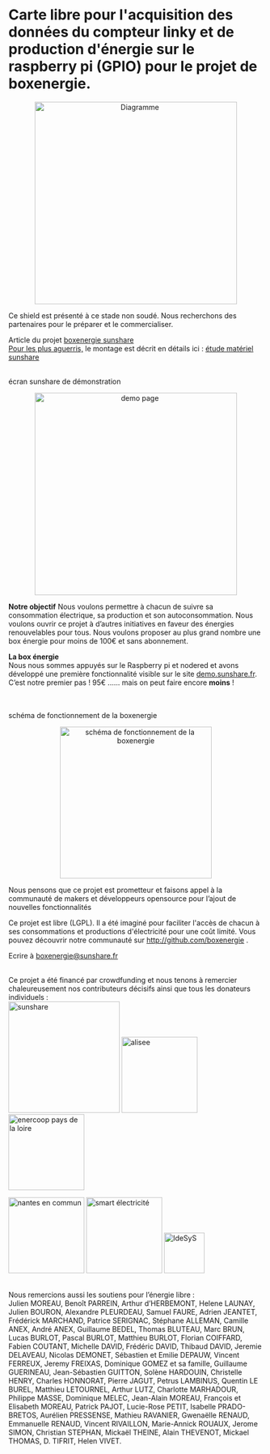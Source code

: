 
# Carte libre pour l'acquisition des données du compteur linky et de production d'énergie sur le raspberry pi (GPIO) pour le projet de boxenergie.


<p align="center"> <img width="400" alt="Diagramme" src="https://user-images.githubusercontent.com/39769580/76103935-d20c1700-5fd2-11ea-8317-cf65dcb8d723.png"> </p>

Ce shield est présenté à ce stade non soudé. Nous recherchons des partenaires pour le préparer et le commercialiser.

Article du projet <a href="https://sunshare.fr/boxenergie" target="_blank">boxenergie sunshare</a><br> 
<u>Pour les plus aguerris,</u> le montage est décrit en détails ici : <a href="https://pad.lamyne.org/s/H1AyUjmI7#" target="_blank">étude matériel sunshare</a><br>

<p><br>écran sunshare de démonstration</p>
<p align="center">  <a href=http://demo.sunshare.fr target="_blank"><img width="400" alt="demo page" src="https://user-images.githubusercontent.com/49123814/76154130-6c558300-60d7-11ea-93ad-d9da95ee724f.png"> </a> </p>


 <b>Notre objectif</b>
          Nous voulons permettre à chacun de suivre sa consommation électrique, sa production et son autoconsommation. 
          Nous voulons ouvrir ce projet à d’autres initiatives en faveur des énergies renouvelables pour tous.
       		 Nous voulons proposer au plus grand nombre une box énergie pour moins de 100€ et sans abonnement.

  <b>La box énergie</b>
          <br>
          Nous nous sommes appuyés sur le Raspberry pi et nodered et avons développé une première fonctionnalité visible sur 
          le site <a href="http://demo.sunshare.fr/" target="_blank" >demo.sunshare.fr</a>. 
          C’est notre premier pas ! 95€ ...... mais on peut faire encore <b>moins</b> !<br>
          <br>

  <p><br>schéma de fonctionnement de la boxenergie</p>
   <p align="center"> <a href=http://sunshare.fr/assets/images/ShieldSunShare2.png target="_blank"><img src="http://sunshare.fr/assets/images/ShieldSunShare2.png" alt="schéma de fonctionnement de la boxenergie" width="300"></a></p>
            
 Nous pensons que ce projet est prometteur et faisons appel à la communauté de makers et développeurs opensource pour l’ajout de nouvelles fonctionnalités
 
 
Ce projet est libre (LGPL). Il a été imaginé pour faciliter l'accès de chacun à ses consommations et productions d'électricité pour une coût limité. Vous pouvez découvrir notre communauté sur http://github.com/boxenergie .  <p> Ecrire à <a href="mailto:boxenergie@sunshare.fr/">boxenergie@sunshare.fr</a><br><br>
</p>

Ce projet a été financé par crowdfunding et nous tenons à remercier chaleureusement nos contributeurs décisifs ainsi que tous les donateurs individuels :
<br>
  <a href="http://sunshare.fr" target="_blank"><img src="https://user-images.githubusercontent.com/49123814/76154169-0c131100-60d8-11ea-8093-d38ee54677f5.png"  alt="sunshare" width="220"></a>   <a href="http://alisee.org/" target="_blank"><img src="https://user-images.githubusercontent.com/49123814/76154170-0caba780-60d8-11ea-9005-7d8bc49a22c7.png"  alt="alisee" width="150"></a>   <a href="https://paysdelaloire.enercoop.fr/" target="_blank"><img src="https://user-images.githubusercontent.com/49123814/76154168-0c131100-60d8-11ea-9f6e-5dc0544dcf1f.png" alt="enercoop pays de la loire" width="150"></a>  

<a href="https://nantesencommun.org/" target="_blank"><img src="https://user-images.githubusercontent.com/49123814/76154167-0c131100-60d8-11ea-9c04-720d9e96113d.png" alt="nantes en commun" width="150"></a>   <a href="https://smart-electricite.fr/" target="_blank"><img src="https://user-images.githubusercontent.com/49123814/76154166-0b7a7a80-60d8-11ea-9985-95fe221be84b.png" alt="smart électricité" width="150"></a>   <a href="https://idesys.org" target="_blank"><img src="https://user-images.githubusercontent.com/49123814/76154165-0ae1e400-60d8-11ea-8661-70dab55fcd31.png" alt="IdeSyS" width="80"></a>  
<br>

Nous remercions aussi les soutiens pour l’énergie libre :
<br>
Julien MOREAU, Benoît PARREIN, Arthur d’HERBEMONT, Helene LAUNAY,  Julien BOURON, Alexandre PLEURDEAU, Samuel FAURE, Adrien JEANTET, Frédérick MARCHAND, Patrice SERIGNAC, Stéphane ALLEMAN, Camille ANEX, André ANEX, Guillaume BEDEL, Thomas BLUTEAU, Marc BRUN, Lucas BURLOT, Pascal BURLOT, Matthieu BURLOT, Florian COIFFARD, Fabien COUTANT, Michelle DAVID, Frédéric DAVID, Thibaud DAVID, Jeremie DELAVEAU, Nicolas DEMONET, Sébastien et Emilie DEPAUW, Vincent FERREUX, Jeremy FREIXAS, Dominique GOMEZ et sa famille, Guillaume GUERINEAU, Jean-Sébastien GUITTON, Solène HARDOUIN, Christelle HENRY, Charles HONNORAT, Pierre JAGUT, Petrus LAMBINUS, Quentin LE BUREL, Matthieu LETOURNEL, Arthur LUTZ, Charlotte MARHADOUR, Philippe MASSE, Dominique MELEC, Jean-Alain MOREAU, François et Elisabeth MOREAU, Patrick PAJOT, Lucie-Rose PETIT, Isabelle PRADO-BRETOS, Aurélien PRESSENSE, Mathieu RAVANIER, Gwenaëlle RENAUD, Emmanuelle RENAUD, Vincent RIVAILLON, Marie-Annick ROUAUX, Jerome SIMON, Christian STEPHAN, Mickaël THEINE, Alain THEVENOT, Mickael THOMAS, D. TIFRIT, Helen VIVET.
<br>
<br>


